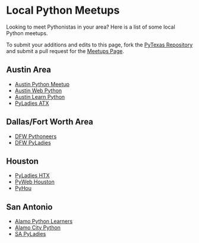 # Local Python Meetups

Looking to meet Pythonistas in your area? Here is a list of some local Python meetups.

To submit your additions and edits to this page, fork the [PyTexas Repository](https://github.com/pytexas/PyTexas2018) and submit a pull request for the [Meetups Page](https://github.com/pytexas/PyTexas2018/blob/master/app/md/community/meetups.md).

## Austin Area

- [Austin Python Meetup](http://www.meetup.com/austinpython/)
- [Austin Web Python](http://www.meetup.com/austinwebpythonusergroup/)
- [Austin Learn Python](http://www.meetup.com/AustinLearnPython/)
- [PyLadies ATX](http://www.meetup.com/PyLadies-ATX/)

## Dallas/Fort Worth Area

- [DFW Pythoneers](http://www.meetup.com/dfwpython/)
- [DFW PyLadies](http://www.meetup.com/DFW-PyLadies/)

## Houston

- [PyLadies HTX](http://www.meetup.com/PyLadies-HTX/)
- [PyWeb Houston](http://www.meetup.com/python-web-houston/)
- [PyHou](http://www.meetup.com/python-14/)

## San Antonio

- [Alamo Python Learners](http://www.meetup.com/Alamo-Python-Learners/)
- [Alamo City Python](http://www.meetup.com/Alamo-City-Python-Group/)
- [SA PyLadies](http://www.meetup.com/SA-PyLadies-Meetup/)